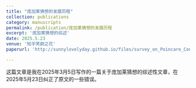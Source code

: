 ```yaml
---
title: "庞加莱猜想的发展历程"
collection: publications
category: manuscripts
permalink: /publication/庞加莱猜想的发展历程
excerpt: '庞加莱猜想的综述'
date: 2025.5.23
venue: '知乎笑颜之花'
paperurl: 'http://sunnylovelyday.github.io/files/survey_on_Poincare_Conjecture5.23revised.pdf'

---
```


这篇文章是我在2025年3月5日写作的一篇关于庞加莱猜想的综述性文章，在2025年5月23日纠正了原文的一些错误。
